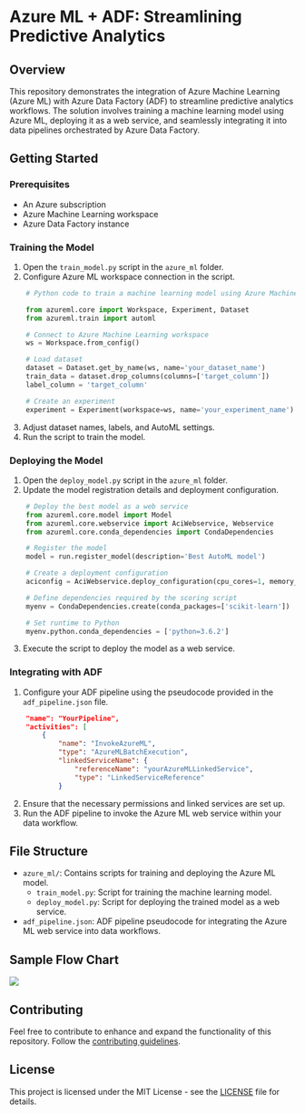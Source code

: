 # Azure ML + ADF: Streamlining Predictive Analytics

## Overview

This repository demonstrates the integration of Azure Machine Learning (Azure ML) with Azure Data Factory (ADF) to streamline predictive analytics workflows. The solution involves training a machine learning model using Azure ML, deploying it as a web service, and seamlessly integrating it into data pipelines orchestrated by Azure Data Factory.

## Getting Started

### Prerequisites

- An Azure subscription
- Azure Machine Learning workspace
- Azure Data Factory instance

### Training the Model

1. Open the `train_model.py` script in the `azure_ml` folder.
2. Configure Azure ML workspace connection in the script.
```python
    # Python code to train a machine learning model using Azure Machine Learning

	from azureml.core import Workspace, Experiment, Dataset
	from azureml.train import automl

	# Connect to Azure Machine Learning workspace
	ws = Workspace.from_config()

	# Load dataset
	dataset = Dataset.get_by_name(ws, name='your_dataset_name')
	train_data = dataset.drop_columns(columns=['target_column'])
	label_column = 'target_column'

	# Create an experiment
	experiment = Experiment(workspace=ws, name='your_experiment_name')
```

3. Adjust dataset names, labels, and AutoML settings.
4. Run the script to train the model.

### Deploying the Model

1. Open the `deploy_model.py` script in the `azure_ml` folder.
2. Update the model registration details and deployment configuration.
```python
    # Deploy the best model as a web service
	from azureml.core.model import Model
	from azureml.core.webservice import AciWebservice, Webservice
	from azureml.core.conda_dependencies import CondaDependencies

	# Register the model
	model = run.register_model(description='Best AutoML model')

	# Create a deployment configuration
	aciconfig = AciWebservice.deploy_configuration(cpu_cores=1, memory_gb=1)

	# Define dependencies required by the scoring script
	myenv = CondaDependencies.create(conda_packages=['scikit-learn'])

	# Set runtime to Python
	myenv.python.conda_dependencies = ['python=3.6.2']
```
3. Execute the script to deploy the model as a web service.

### Integrating with ADF

1. Configure your ADF pipeline using the pseudocode provided in the `adf_pipeline.json` file.
```json
    "name": "YourPipeline",
    "activities": [
        {
            "name": "InvokeAzureML",
            "type": "AzureMLBatchExecution",
            "linkedServiceName": {
                "referenceName": "yourAzureMLLinkedService",
                "type": "LinkedServiceReference"
            }
```
2. Ensure that the necessary permissions and linked services are set up.
3. Run the ADF pipeline to invoke the Azure ML web service within your data workflow.

## File Structure

- `azure_ml/`: Contains scripts for training and deploying the Azure ML model.
  - `train_model.py`: Script for training the machine learning model.
  - `deploy_model.py`: Script for deploying the trained model as a web service.
- `adf_pipeline.json`: ADF pipeline pseudocode for integrating the Azure ML web service into data workflows.

## Sample Flow Chart
![](/blob/aml-adf.png)


## Contributing

Feel free to contribute to enhance and expand the functionality of this repository. Follow the [contributing guidelines](CONTRIBUTING.md).

## License

This project is licensed under the MIT License - see the [LICENSE](LICENSE) file for details.

